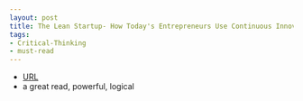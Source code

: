 ```yaml
---
layout: post
title: The Lean Startup- How Today's Entrepreneurs Use Continuous Innovation to Create Radically Successful Businesses
tags:
- Critical-Thinking
- must-read
---
```



- [URL](https://www.amazon.com/dp/B004J4XGN6/ref=dp-kindle-redirect?_encoding=UTF8&btkr=1)
- a great read, powerful, logical
